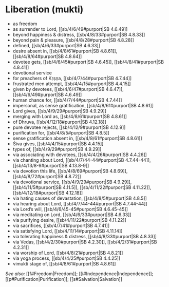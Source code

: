 # Liberation (mukti)

* as freedom 
* as surrender to Lord, [[sb/4/6/49#purport|SB 4.6.49]]
* beyond happiness & distress, [[sb/4/8/33#purport|SB 4.8.33]]
* beyond pain & pleasure, [[sb/4/8/28#purport|SB 4.8.28]]
* defined, [[sb/4/6/33#purport|SB 4.6.33]]
* desire absent in, [[sb/4/8/61#purport|SB 4.8.61]], [[sb/4/8/64#purport|SB 4.8.64]]
* devotee gets, [[sb/4/6/45#purport|SB 4.6.45]], [[sb/4/8/41#purport|SB 4.8.41]]
* devotional service 
* for preachers of Kṛṣṇa, [[sb/4/7/44#purport|SB 4.7.44]]
* frustrated men attempt, [[sb/4/4/15#purport|SB 4.4.15]]
* given by devotees, [[sb/4/6/47#purport|SB 4.6.47]], [[sb/4/6/49#purport|SB 4.6.49]]
* human chance for, [[sb/4/7/44#purport|SB 4.7.44]]
* impersonal, as sense gratification, [[sb/4/8/61#purport|SB 4.8.61]]
* Lord gives, [[sb/4/9/29#purport|SB 4.9.29]]
* merging with Lord as, [[sb/4/8/61#purport|SB 4.8.61]]
* of Dhruva, [[sb/4/12/18#purport|SB 4.12.18]]
* pure devotee rejects, [[sb/4/12/9#purport|SB 4.12.9]]
* purification for, [[sb/4/8/5#purport|SB 4.8.5]]
* sense gratification absent in, [[sb/4/8/61#purport|SB 4.8.61]]
* Śiva gives, [[sb/4/4/15#purport|SB 4.4.15]]
* types of, [[sb/4/9/29#purport|SB 4.9.29]]
* via associating with devotees, [[sb/4/4/26#purport|SB 4.4.26]]
* via chanting about Lord, [[sb/4/7/44-44#purport|SB 4.7.44-44]], [[sb/4/13/8-9#purport|SB 4.13.8-9]]
* via devotion this life, [[sb/4/8/69#purport|SB 4.8.69]], [[sb/4/8/72#purport|SB 4.8.72]]
* via devotional service, [[sb/4/9/29#purport|SB 4.9.29]], [[sb/4/11/5#purport|SB 4.11.5]], [[sb/4/11/22#purport|SB 4.11.22]], [[sb/4/12/18#purport|SB 4.12.18]]
* via hating causes of devastation, [[sb/4/8/5#purport|SB 4.8.5]]
* via hearing about Lord, [[sb/4/7/44-44#purport|SB 4.7.44-44]]
* via Lord’s will, [[sb/4/6/45-45#purport|SB 4.6.45-45]]
* via meditating on Lord, [[sb/4/6/33#purport|SB 4.6.33]]
* via purifying desire, [[sb/4/11/22#purport|SB 4.11.22]]
* via sacrifices, [[sb/4/7/41#purport|SB 4.7.41]]
* via satisfying Lord, [[sb/4/11/14#purport|SB 4.11.14]]
* via tolerating happiness & distress, [[sb/4/8/33#purport|SB 4.8.33]]
* via Vedas, [[sb/4/2/30#purport|SB 4.2.30]], [[sb/4/2/31#purport|SB 4.2.31]]
* via worship of Lord, [[sb/4/8/21#purport|SB 4.8.21]]
* via yoga process, [[sb/4/4/25#purport|SB 4.4.25]]
* vimukti stage of, [[sb/4/8/61#purport|SB 4.8.61]]

*See also:* [[f#Freedom|Freedom]]; [[i#Independence|Independence]]; [[p#Purification|Purification]]; [[s#Salvation|Salvation]]
